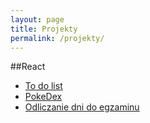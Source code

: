 ```yaml
---
layout: page
title: Projekty
permalink: /projekty/
---
```


##React
- [To do list](https://wojcieh.github.io/todolist/)
- [PokeDex](https://wojcieh.github.io/pokedex/)
- [Odliczanie dni do egzaminu](https://wojcieh.github.io/odliczanie/)
